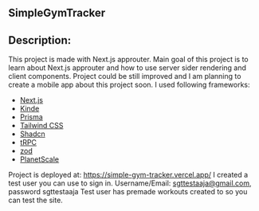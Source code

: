 

## SimpleGymTracker


## Description: 

  This project is made with Next.js approuter. Main goal of this project is to learn about Next.js approuter and how to use server sider rendering and client components. Project could be still improved and I am planning to create a mobile app about this project
  soon.
  I used following frameworks:
- [Next.js](https://nextjs.org)
- [Kinde](https://kinde.com/)
- [Prisma](https://prisma.io)
- [Tailwind CSS](https://tailwindcss.com)
- [Shadcn](https://ui.shadcn.com/)
- [tRPC](https://trpc.io) 
- [zod](https://zod.dev/?id=table-of-contents) 
- [PlanetScale](https://planetscale.com/)


Project is deployed at: https://simple-gym-tracker.vercel.app/
I created a test user you can use to sign in. Username/Email: sgttestaaja@gmail.com, password sgttestaaja
Test user has premade workouts created to so you can test the site.

